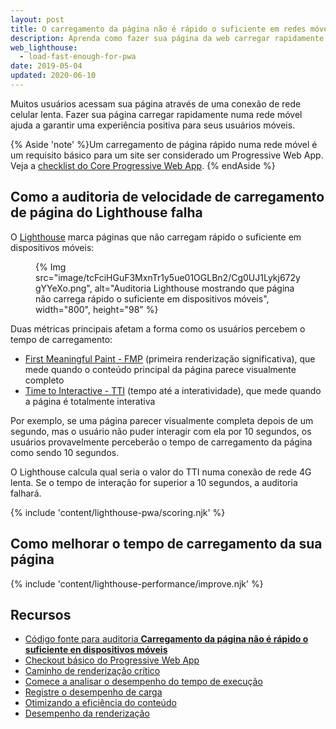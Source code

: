 ```yaml
---
layout: post
title: O carregamento da página não é rápido o suficiente em redes móveis
description: Aprenda como fazer sua página da web carregar rapidamente em redes móveis.
web_lighthouse:
  - load-fast-enough-for-pwa
date: 2019-05-04
updated: 2020-06-10
---
```


Muitos usuários acessam sua página através de uma conexão de rede celular lenta. Fazer sua página carregar rapidamente numa rede móvel ajuda a garantir uma experiência positiva para seus usuários móveis.

{% Aside 'note' %}Um carregamento de página rápido numa rede móvel é um requisito básico para um site ser considerado um Progressive Web App. Veja a [checklist do Core Progressive Web App](/pwa-checklist/#core). {% endAside %}

## Como a auditoria de velocidade de carregamento de página do Lighthouse falha

O [Lighthouse](https://developers.google.com/web/tools/lighthouse/) marca páginas que não carregam rápido o suficiente em dispositivos móveis:

<figure> {% Img src="image/tcFciHGuF3MxnTr1y5ue01OGLBn2/Cg0UJ1Lykj672ygYYeXo.png", alt="Auditoria Lighthouse mostrando que página não carrega rápido o suficiente em dispositivos móveis", width="800", height="98" %}</figure>

Duas métricas principais afetam a forma como os usuários percebem o tempo de carregamento:

- [First Meaningful Paint - FMP](/first-meaningful-paint) (primeira renderização significativa), que mede quando o conteúdo principal da página parece visualmente completo
- [Time to Interactive - TTI](/tti/) (tempo até a interatividade), que mede quando a página é totalmente interativa

Por exemplo, se uma página parecer visualmente completa depois de um segundo, mas o usuário não puder interagir com ela por 10 segundos, os usuários provavelmente perceberão o tempo de carregamento da página como sendo 10 segundos.

O Lighthouse calcula qual seria o valor do TTI numa conexão de rede 4G lenta. Se o tempo de interação for superior a 10 segundos, a auditoria falhará.

{% include 'content/lighthouse-pwa/scoring.njk' %}

## Como melhorar o tempo de carregamento da sua página

{% include 'content/lighthouse-performance/improve.njk' %}

## Recursos

- [Código fonte para auditoria **Carregamento da página não é rápido o suficiente en dispositivos móveis**](https://github.com/GoogleChrome/lighthouse/blob/master/lighthouse-core/audits/load-fast-enough-for-pwa.js)
- [Checkout básico do Progressive Web App](https://developers.google.com/web/progressive-web-apps/checklist#baseline)
- [Caminho de renderização crítico](/critical-rendering-path/)
- [Comece a analisar o desempenho do tempo de execução](https://developer.chrome.com/docs/devtools/evaluate-performance/)
- [Registre o desempenho de carga](https://developer.chrome.com/docs/devtools/evaluate-performance/reference/#record-load)
- [Otimizando a eficiência do conteúdo](/performance-optimizing-content-efficiency/)
- [Desempenho da renderização](/rendering-performance/)

